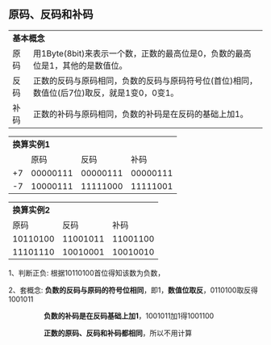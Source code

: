 <h2>原码、反码和补码</h2>

<table>
	<tr>
        <td colspan="3"><b>基本概念</b></td>
	</tr>
	<tr>
		<td>原码</td>
		<td>用1Byte(8bit)来表示一个数，正数的最高位是0，负数的最高位是1，其他的是数值位。</td>
	</tr>
    <tr>
		<td>反码</td>
		<td>正数的反码与原码相同，负数的反码与原码符号位(首位)相同，数值位(后7位)取反，就是1变0，0变1。</td>
	</tr>
	<tr>
		<td>补码</td>
		<td>正数的补码与原码相同，负数的补码是在反码的基础上加1。</td>
	</tr>
</table>



<table>
    <tr>
        <td colspan="4"><b>换算实例1</b></td>
    </tr>
    <tr>
        <td></td>
        <td>原码</td>
        <td>反码</td>
        <td>补码</td>
    </tr>
    <tr>
        <td>+7</td>
        <td>00000111</td>
        <td>00000111</td>
        <td>00000111</td>
    </tr>
    <tr>
        <td>-7</td>
        <td>10000111</td>
        <td>11111000</td>
        <td>11111001</td>
    </tr>
</table>



<table>
    <tr>
        <td colspan="3"><b>换算实例2</b></td>
    </tr>
    <tr>
        <td>原码</td>
        <td>反码</td>
        <td>补码</td>
    </tr>
    <tr>
        <td>10110100</td>
        <td>11001011</td>
        <td>11001100</td>
    </tr>
    <tr>
        <td>11101110</td>
        <td>10010001</td>
        <td>10010010</td>
    </tr>
</table>

1、判断正负: 根据10110100首位得知该数为负数，

2、套概念: **负数的反码与原码的符号位相同**，即1，**数值位取反**，0110100取反得1001011

　　　　　**负数的补码是在反码基础上加1**，1001011加1得1001100

　　　　　**正数的原码、反码和补码都相同**，所以不用计算

